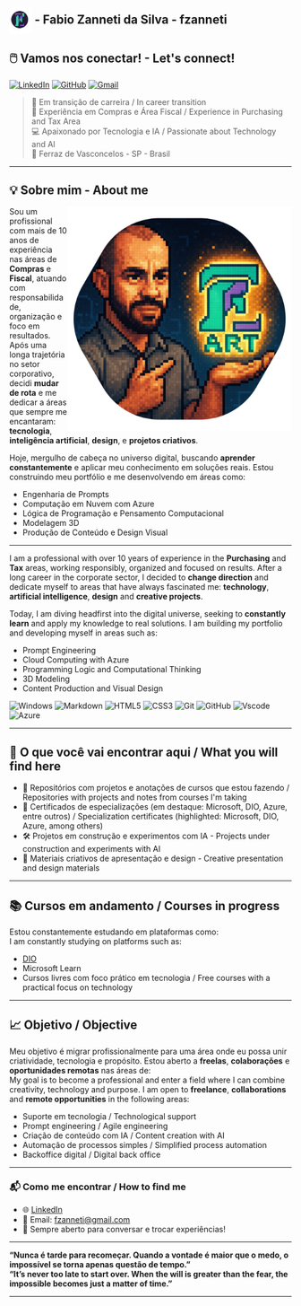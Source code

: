 <h2 align="left"><img src="https://github.com/fzanneti/fzanneti/blob/badbe53dd87f5d8c58abaf6e1c7f99be340f405f/assets/image/mini_logo.png" alt="logo" width="40" align="center"> - Fabio Zanneti da Silva - fzanneti</h2>

## 🖱️ Vamos nos conectar! - Let's connect!

[![LinkedIn](https://img.shields.io/badge/LinkedIn-37ccab?style=for-the-badge&logo=linkedin&logoColor=white)](https://www.linkedin.com/in/fabio-zanneti-da-silva-3bb97a146)
[![GitHub](https://img.shields.io/badge/GitHub-7a49c6?style=for-the-badge&logo=github&logoColor=white)](https://github.com/fzanneti)
[![Gmail](https://img.shields.io/badge/Gmail-261d31?style=for-the-badge&logo=gmail&logoColor=white)](mailto:fzanneti@gmail.com)

> 🎯 Em transição de carreira / In career transition                              <br>
> 💼 Experiência em Compras e Área Fiscal / Experience in Purchasing and Tax Area <br> 
> 💻 Apaixonado por Tecnologia e IA / Passionate about Technology and AI          <br>
> 📍 Ferraz de Vasconcelos - SP - Brasil

---

## 💡 Sobre mim - About me

<img src="https://github.com/fzanneti/fzanneti/blob/138264c8ff25cbd538d179a9a9a82beb232a7c37/assets/image/banner.png" alt="logo" width="400" align="right">

Sou um profissional com mais de 10 anos de experiência nas áreas de **Compras** e **Fiscal**, atuando com responsabilidade, organização e foco em resultados. Após uma longa trajetória no setor corporativo, decidi **mudar de rota** e me dedicar a áreas que sempre me encantaram: **tecnologia**, **inteligência artificial**, **design**, e **projetos criativos**.

Hoje, mergulho de cabeça no universo digital, buscando **aprender constantemente** e aplicar meu conhecimento em soluções reais. Estou construindo meu portfólio e me desenvolvendo em áreas como:

- Engenharia de Prompts
- Computação em Nuvem com Azure
- Lógica de Programação e Pensamento Computacional
- Modelagem 3D
- Produção de Conteúdo e Design Visual

---

I am a professional with over 10 years of experience in the **Purchasing** and **Tax** areas, working responsibly, organized and focused on results. After a long career in the corporate sector, I decided to **change direction** and dedicate myself to areas that have always fascinated me: **technology**, **artificial intelligence**, **design** and **creative projects**.

Today, I am diving headfirst into the digital universe, seeking to **constantly learn** and apply my knowledge to real solutions. I am building my portfolio and developing myself in areas such as:

- Prompt Engineering
- Cloud Computing with Azure
- Programming Logic and Computational Thinking
- 3D Modeling
- Content Production and Visual Design

![Windows](https://img.shields.io/badge/Windows-000?style=for-the-badge&logo=windows&logoColor=2CA5E0)
![Markdown](https://img.shields.io/badge/Markdown-000?style=for-the-badge&logo=markdown)
![HTML5](https://img.shields.io/badge/HTML5-E34F26?style=for-the-badge&logo=html5&logoColor=white)
![CSS3](https://img.shields.io/badge/CSS3-1572B6?style=for-the-badge&logo=css3&logoColor=white)
![Git](https://img.shields.io/badge/GIT-E44C30?style=for-the-badge&logo=git&logoColor=white)
![GitHub](https://img.shields.io/badge/GitHub-100000?style=for-the-badge&logo=github&logoColor=white)
![Vscode](https://img.shields.io/badge/Vscode-007ACC?style=for-the-badge&logo=visual-studio-code&logoColor=white)
![Azure](https://img.shields.io/badge/Azure-blue?style=for-the-badge&logo=microsoft%20azure&logoColor=blue&labelColor=FFFFFF&link=https%3A%2F%2Fimages.app.goo.gl%2FK7PN1jYJd57x4q7A8)

---

## 🚀 O que você vai encontrar aqui / What you will find here

- 📂 Repositórios com projetos e anotações de cursos que estou fazendo / Repositories with projects and notes from courses I'm taking
- 📄 Certificados de especializações (em destaque: Microsoft, DIO, Azure, entre outros) / Specialization certificates (highlighted: Microsoft, DIO, Azure, among others)
- 🛠️ Projetos em construção e experimentos com IA - Projects under construction and experiments with AI
- 🎨 Materiais criativos de apresentação e design - Creative presentation and design materials

---

## 📚 Cursos em andamento / Courses in progress

Estou constantemente estudando em plataformas como:  
I am constantly studying on platforms such as:

- [DIO](https://www.dio.me/)
- Microsoft Learn
- Cursos livres com foco prático em tecnologia / Free courses with a practical focus on technology  

---

## 📈 Objetivo / Objective

Meu objetivo é migrar profissionalmente para uma área onde eu possa unir criatividade, tecnologia e propósito. Estou aberto a **freelas**, **colaborações** e **oportunidades remotas** nas áreas de:  
My goal is to become a professional and enter a field where I can combine creativity, technology and purpose. I am open to **freelance**, **collaborations** and **remote opportunities** in the following areas:

- Suporte em tecnologia / Technological support  
- Prompt engineering / Agile engineering  
- Criação de conteúdo com IA / Content creation with AI  
- Automação de processos simples / Simplified process automation  
- Backoffice digital / Digital back office

---

### 📬 Como me encontrar / How to find me

- 🌐 [LinkedIn](https://www.linkedin.com/in/fabio-zanneti-da-silva-3bb97a146)
- 📧 Email: fzanneti@gmail.com
- 💬 Sempre aberto para conversar e trocar experiências!

---

**“Nunca é tarde para recomeçar. Quando a vontade é maior que o medo, o impossível se torna apenas questão de tempo.”**   
**“It’s never too late to start over. When the will is greater than the fear, the impossible becomes just a matter of time.”**

---
